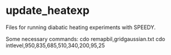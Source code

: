 # update_heatexp
Files for running diabatic heating experiments with SPEEDY.

Some necessary commands:
cdo remapbil,gridgaussian.txt
cdo intlevel,950,835,685,510,340,200,95,25
